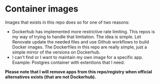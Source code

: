 # Container images

Images that exists in this repo does so for one of two reasons:
* Dockerhub has implemented more restrictive rate limiting. This repos is my way of trying to handle that limitation. The idea is simple. Let Renovate update the needed files and use Github workflows to build Docker images. The Dockerfiles in this repo are really simple, just a simple mirror of the versions on Dockerhub.
* I can't find or I want to maintain my own image for a specific app. Example: Postgres container with extentions that I need.

**Please note that I will remove apps from this repo/registry when official alternatives exists (that are not Dockerhub).**
